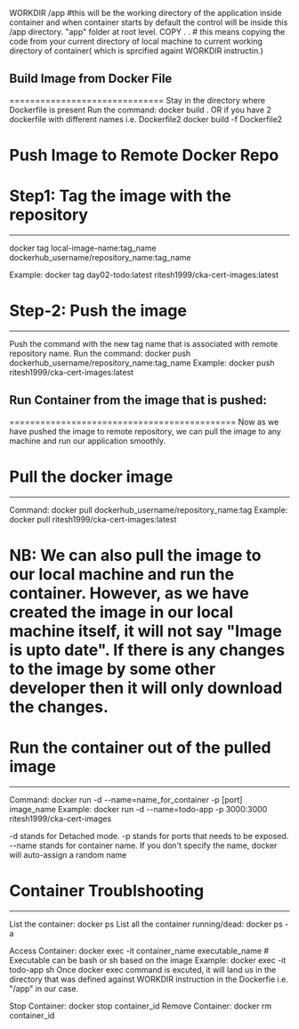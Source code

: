 WORKDIR /app    #this will be the working directory of the application inside container and when container starts by default the control will be inside this /app directory. "app" folder at root level.
COPY . . # this means copying the code from your current directory of local machine to current working directory of container( which is sprcified againt WORKDIR instructin.)

## Build Image from Docker File
==============================
Stay in the directory where Dockerfile is present
Run the command: docker build . 
OR if you have 2 dockerfile with different names i.e. Dockerfile2
docker build -f Dockerfile2

Push Image to Remote Docker Repo
===================================
# Step1: Tag the image with the repository
---------------------------------
docker tag local-image-name:tag_name dockerhub_username/repository_name:tag_name

Example: docker tag day02-todo:latest ritesh1999/cka-cert-images:latest

# Step-2: Push the image
-----------------------
Push the command with the new tag name that is associated with remote repository name.
Run the command: docker push dockerhub_username/repository_name:tag_name
Example: docker push ritesh1999/cka-cert-images:latest

## Run Container from the image that is pushed:
============================================
Now as we have pushed the image to remote repository, we can pull the image to any machine and run our application smoothly.

# Pull the docker image
--------------------
Command: docker pull dockerhub_username/repository_name:tag
Example: docker pull ritesh1999/cka-cert-images:latest

# NB: We can also pull the image to our local machine and run the container. However, as we have created the image in our local machine itself, it will not say "Image is upto date". If there is any changes to the image by some other developer then it will only download the changes.

# Run the container out of the pulled image
----------------------------------------------
Command: docker run -d --name=name_for_container -p [port] image_name
Example: docker run -d --name=todo-app -p 3000:3000 ritesh1999/cka-cert-images

-d stands for Detached mode.
-p stands for ports that needs to be exposed.
--name stands for container name. If you don't specify the name, docker will auto-assign a random name

# Container Troublshooting
---------------------------
List the container: docker ps
List all the container running/dead: docker ps -a

Access Container: docker exec -it container_name executable_name # Executable can be bash or sh based on the image
         Example: docker exec -it todo-app sh
         Once docker exec command is excuted, it will land us in the directory that was defined against WORKDIR instruction in the Dockerfie i.e. "/app" in our case.

Stop Container: docker stop container_id
Remove Container: docker rm container_id
